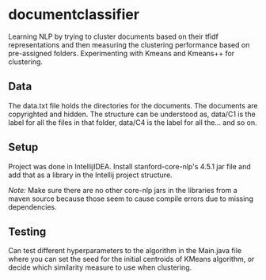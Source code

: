 # documentclassifier
Learning NLP by trying to cluster documents based on their tfidf representations and then measuring the clustering performance based on pre-assigned folders. Experimenting with Kmeans and Kmeans++ for clustering.

## Data
The data.txt file holds the directories for the documents. The documents are copyrighted and hidden. The structure can be understood as, data/C1 is the label for all the files in that folder, data/C4 is the label for all the... and so on.

## Setup
Project was done in IntellijIDEA. Install stanford-core-nlp's 4.5.1 jar file and add that as a library in the Intellij project structure. 

*Note:* Make sure there are no other core-nlp jars in the libraries from a maven source because those seem to cause compile errors due to missing dependencies.

## Testing
Can test different hyperparameters to the algorithm in the Main.java file where you can set the seed for the initial centroids of KMeans algorithm, or decide which similarity measure to use when clustering.
